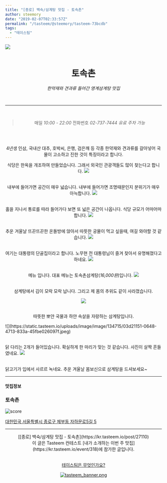 ```yaml
---
title: "[종로] 백숙/삼계탕 맛집 - 토속촌"
author: steemory
date: "2019-02-07T02:33:57Z"
permalink: "/tasteem/@steemory/tasteem-73bcdb"
tags:
  - "테이스팀"
---
```

![](https://static.tasteem.io/uploads/3843/post/27110/content_edf4abf2-6a21-414e-978c-f24d64b53094.jpeg)
<br/>
<br/>
<center>

# 토속촌
*한약재와 견과류 들어간 영계삼계탕 맛집*

<br><hr><br>

<blockquote>

매일 <i>10:00 - 22:00</i>
전화번호 <i>02-737-7444</i>
<i>유료 주차 가능</i>

</blockquote>

<br><br>

4년생 인삼, 국내산 대추, 호박씨, 은행, 검은깨 등 각종 한약재와 견과류를 갈아넣어 국물이 고소하고 진한 것이 특징이라고 합니다. 

식당은 한옥을 개조하여 만들었습니다. 
그래서 외국인 관광객들도 많이 찾는다고 합니다.
![](https://static.tasteem.io/uploads/image/image/134717/03d21151-0648-4713-833a-45fbe026097f.jpeg)

<br>내부에 들어가면 공간이 매우 넓습니다. 
내부에 들어가면 조명때문인지 분위기가 매우 아늑합니다.
![](https://static.tasteem.io/uploads/image/image/134718/03d21151-0648-4713-833a-45fbe026097f.jpeg)

<br>홀을 지나서 통로를 따라 들어가다 보면 
또 넓은 공간이 나옵니다. 식당 규모가 어마어마 합니다.
![](https://static.tasteem.io/uploads/image/image/134719/03d21151-0648-4713-833a-45fbe026097f.jpeg)

<br>추운 겨울날 뜨끈뜨끈한 온돌방에 앉아서 
따뜻한 궁물이 먹고 싶을때, 여길 와야할 것 같습니다. 
![](https://static.tasteem.io/uploads/image/image/134720/03d21151-0648-4713-833a-45fbe026097f.jpeg)


<br>여기는 대통령의 단골집이라고 합니다. 노무현 전 대통령님이 즐겨 찾아서 유명해졌다고 하네요.
![](https://static.tasteem.io/uploads/image/image/134716/03d21151-0648-4713-833a-45fbe026097f.jpeg)

<br>메뉴 입니다. 대표 메뉴는 토속촌삼계탕(*16,000원*)입니다.
![](https://static.tasteem.io/uploads/image/image/134721/03d21151-0648-4713-833a-45fbe026097f.jpeg)

<br>삼계탕에서 김이 모락 모락 납니다. 그리고 제 몸의 추위도 같이 사라졌습니다.

![](https://static.tasteem.io/uploads/image/image/134723/03d21151-0648-4713-833a-45fbe026097f.jpeg)

<br>따뜻한 뽀얀 국물과 하얀 속살을 자랑하는 삼계탕입니다.
</center>
![](https://static.tasteem.io/uploads/image/image/134715/03d21151-0648-4713-833a-45fbe026097f.jpeg)

<br>닭 다리는 2개가 들어있습니다. 확실하게 한 마리가 맞는 것 같습니다. 사진이 살짝 흔들였네요.
![](https://static.tasteem.io/uploads/image/image/134722/03d21151-0648-4713-833a-45fbe026097f.jpeg)

<br>닭고기가 입에서 사르르 녹네요. 
추운 겨울날 몸보신으로 삼계탕을 드셔보세요~

---------------------
#### 맛집정보
### 토속촌
![score](https://static.tasteem.io/images/steem/1Crowns.png)

[대한민국 서울특별시 종로구 체부동 자하문로5길 5](https://kr.tasteem.io/post/27110#map)

-----------------------------------------
<center>[[종로] 백숙/삼계탕 맛집 - 토속촌](https://kr.tasteem.io/post/27110)
<br/>이 글은 Tasteem 컨테스트
 [내가 소개하는  이번 주 맛집](https://kr.tasteem.io/event/318)에 참가한 글입니다.

<br/>[테이스팀은 무엇인가요?](https://kr.tasteem.io/about)

[![tasteem_banner.png](https://static.tasteem.io/images/tasteem_banner_v3.png)](https://kr.tasteem.io)</center>